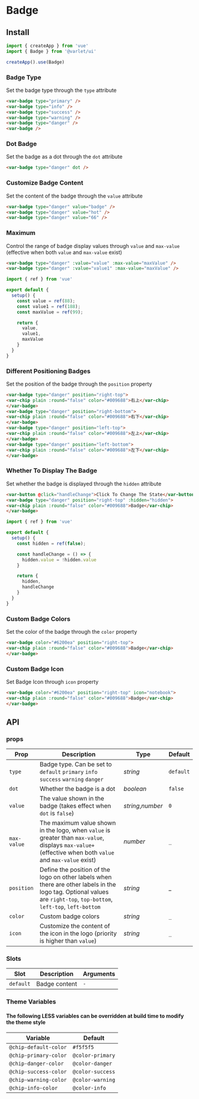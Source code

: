 # Badge
## Install

```js
import { createApp } from 'vue'
import { Badge } from '@varlet/ui'

createApp().use(Badge)
```

### Badge Type

Set the badge type through the `type` attribute

```html
<var-badge type="primary" />
<var-badge type="info" />
<var-badge type="success" />
<var-badge type="warning" />
<var-badge type="danger" />
<var-badge />
```

### Dot Badge

Set the badge as a dot through the `dot` attribute

```html
<var-badge type="danger" dot />
```
### Customize Badge Content

Set the content of the badge through the `value` attribute

```html
<var-badge type="danger" value="badge" />
<var-badge type="danger" value="hot" />
<var-badge type="danger" value="66" />
```
### Maximum

Control the range of badge display values through `value` and `max-value` (effective when both `value` and `max-value` exist)

```html
<var-badge type="danger" :value="value" :max-value="maxValue" />
<var-badge type="danger" :value="value1" :max-value="maxValue" />
```

```js
import { ref } from 'vue'

export default {
  setup() {
    const value = ref(88);
    const value1 = ref(188);
    const maxValue = ref(99);

    return { 
      value, 
      value1,
      maxValue 
    }
  }
}
```
### Different Positioning Badges

Set the position of the badge through the `position` property

```html
<var-badge type="danger" position="right-top">
<var-chip plain :round="false" color="#009688">右上</var-chip>
</var-badge>
<var-badge type="danger" position="right-bottom">
<var-chip plain :round="false" color="#009688">右下</var-chip>
</var-badge>
<var-badge type="danger" position="left-top">
<var-chip plain :round="false" color="#009688">左上</var-chip>
</var-badge>
<var-badge type="danger" position="left-bottom">
<var-chip plain :round="false" color="#009688">左下</var-chip>
</var-badge>
```

### Whether To Display The Badge

Set whether the badge is displayed through the `hidden` attribute

```html
<var-button @click="handleChange">Click To Change The State</var-button>
<var-badge type="danger" position="right-top" :hidden="hidden">
<var-chip plain :round="false" color="#009688">Badge</var-chip>
</var-badge>
```

```js
import { ref } from 'vue'

export default {
  setup() {
    const hidden = ref(false);

    const handleChange = () => {
      hidden.value = !hidden.value
    }

    return { 
      hidden, 
      handleChange 
    }
  }
}
```

### Custom Badge Colors

Set the color of the badge through the `color` property

```html
<var-badge color="#6200ea" position="right-top">
<var-chip plain :round="false" color="#009688">Badge</var-chip>
</var-badge>
```

### Custom Badge Icon

Set Badge Icon through `icon` property

```html
<var-badge color="#6200ea" position="right-top" icon="notebook">
<var-chip plain :round="false" color="#009688">Badge</var-chip>
</var-badge>
```

## API

### props

| Prop | Description | Type | Default |
| --- | --- | --- | --- |
| `type` | Badge type. Can be set to `default` `primary` `info` `success` `warning` `danger` | _string_ | `default` |
| `dot` | Whether the badge is a dot | _boolean_ | `false`|
| `value` |The value shown in the badge (takes effect when `dot` is `false`) | _string_,_number_| `0`|
| `max-value`|The maximum value shown in the logo, when `value` is greater than `max-value`, displays `max-value+` (effective when both `value` and `max-value` exist)| _number_| `_`|
| `position` |Define the position of the logo on other labels when there are other labels in the logo tag. Optional values are `right-top`, `top-bottom`, `left-top`, `left-bottom`| _string_ | _ |
| `color` | Custom badge colors | _string_ | `_` |
| `icon` |  Customize the content of the icon in the logo (priority is higher than `value`) | _string_ | `_` |

### Slots

| Slot | Description | Arguments |
| --- | --- | --- |
| `default` |  Badge content | `-` |

### Theme Variables
#### The following LESS variables can be overridden at build time to modify the theme style

| Variable | Default |
| --- | --- |
| `@chip-default-color` | `#f5f5f5` |
| `@chip-primary-color` | `@color-primary`|
| `@chip-danger-color` |  `@color-danger`|
| `@chip-success-color` | `@color-success`|
| `@chip-warning-color` |  `@color-warning`|
| `@chip-info-color` | `@color-info`|